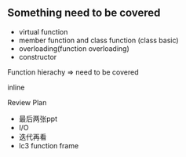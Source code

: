 ## Something need to be covered
- virtual function
- member function and class function (class basic)
- overloading(function overloading)
- constructor


Function hierachy => need to be covered


inline

Review Plan
- 最后两张ppt
- I/O
- 迭代再看
- lc3 function frame
